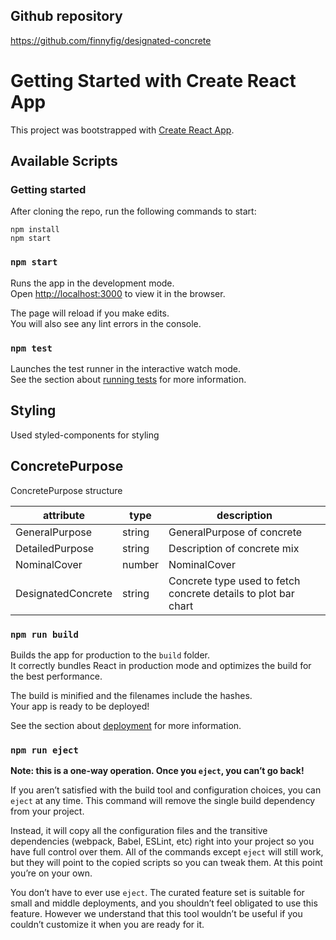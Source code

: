 ## Github repository
https://github.com/finnyfig/designated-concrete

# Getting Started with Create React App

This project was bootstrapped with [Create React App](https://github.com/facebook/create-react-app).

## Available Scripts
### Getting started
After cloning the repo, run the following commands to start:
```
npm install
npm start
```
### `npm start`

Runs the app in the development mode.\
Open [http://localhost:3000](http://localhost:3000) to view it in the browser.

The page will reload if you make edits.\
You will also see any lint errors in the console.

### `npm test`

Launches the test runner in the interactive watch mode.\
See the section about [running tests](https://facebook.github.io/create-react-app/docs/running-tests) for more information.

## Styling
Used styled-components for styling

## ConcretePurpose
ConcretePurpose structure

| attribute        | type        | description                                                                                             |
|------------------|-------------|---------------------------------------------------------------------------------------------------------|
| GeneralPurpose   | string      | GeneralPurpose of concrete                                                                              |
| DetailedPurpose  | string      | Description of concrete mix                                                                             |
| NominalCover     | number      | NominalCover                                                                                            |
| DesignatedConcrete| string     | Concrete type used to fetch concrete details to plot bar chart                                                                                    |

### `npm run build`

Builds the app for production to the `build` folder.\
It correctly bundles React in production mode and optimizes the build for the best performance.

The build is minified and the filenames include the hashes.\
Your app is ready to be deployed!

See the section about [deployment](https://facebook.github.io/create-react-app/docs/deployment) for more information.

### `npm run eject`

**Note: this is a one-way operation. Once you `eject`, you can’t go back!**

If you aren’t satisfied with the build tool and configuration choices, you can `eject` at any time. This command will remove the single build dependency from your project.

Instead, it will copy all the configuration files and the transitive dependencies (webpack, Babel, ESLint, etc) right into your project so you have full control over them. All of the commands except `eject` will still work, but they will point to the copied scripts so you can tweak them. At this point you’re on your own.

You don’t have to ever use `eject`. The curated feature set is suitable for small and middle deployments, and you shouldn’t feel obligated to use this feature. However we understand that this tool wouldn’t be useful if you couldn’t customize it when you are ready for it.

